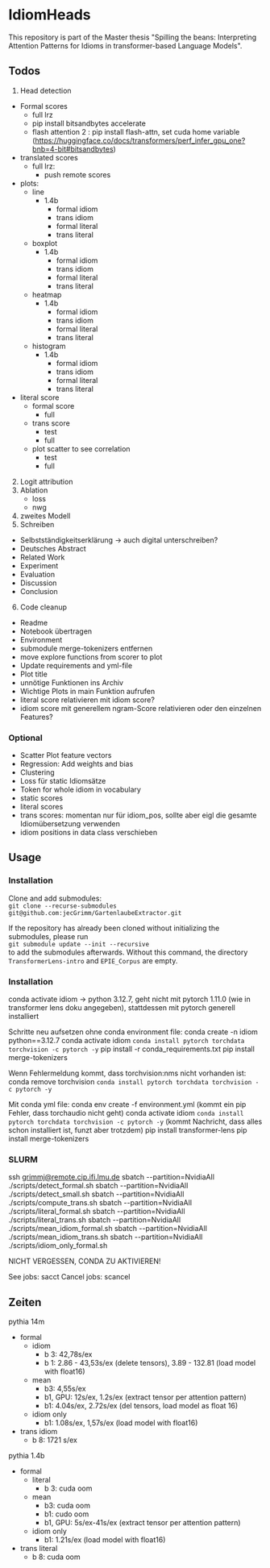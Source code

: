 # IdiomHeads
This repository is part of the Master thesis "Spilling the beans: Interpreting Attention Patterns for Idioms in transformer-based Language Models".

## Todos
1. Head detection
- Formal scores
   - full lrz
    - pip install bitsandbytes accelerate
    - flash attention 2 : pip install flash-attn, set cuda home variable (https://huggingface.co/docs/transformers/perf_infer_gpu_one?bnb=4-bit#bitsandbytes)
- translated scores
    - full lrz: 
        - push remote scores
- plots: 
    - line
        - 1.4b
            - formal idiom
            - trans idiom
            - formal literal
            - trans literal
    - boxplot
        - 1.4b
            - formal idiom
            - trans idiom
            - formal literal
            - trans literal
    - heatmap
        - 1.4b
            - formal idiom
            - trans idiom
            - formal literal
            - trans literal
    - histogram
        - 1.4b
            - formal idiom
            - trans idiom
            - formal literal
            - trans literal
- literal score
    - formal score
        - full
    - trans score
        - test 
        - full
    - plot scatter to see correlation
        - test
        - full
2. Logit attribution
3. Ablation
    - loss
    - nwg
4. zweites Modell
5. Schreiben
- Selbstständigkeitserklärung -> auch digital unterschreiben?
- Deutsches Abstract
- Related Work
- Experiment
- Evaluation
- Discussion
- Conclusion
6. Code cleanup
- Readme
- Notebook übertragen
- Environment
- submodule merge-tokenizers entfernen
- move explore functions from scorer to plot 
- Update requirements and yml-file
- Plot title
- unnötige Funktionen ins Archiv
- Wichtige Plots in main Funktion aufrufen
- literal score relativieren mit idiom score?
- idiom score mit generellem ngram-Score relativieren oder den einzelnen Features?

### Optional
- Scatter Plot feature vectors
- Regression: Add weights and bias
- Clustering
- Loss für static Idiomsätze
- Token for whole idiom in vocabulary
- static scores
- literal scores
- trans scores: momentan nur für idiom_pos, sollte aber eigl die gesamte Idiomübersetzung verwenden
- idiom positions in data class verschieben


## Usage
### Installation
Clone and add submodules:<br> 
`git clone --recurse-submodules git@github.com:jecGrimm/GartenlaubeExtractor.git`

If the repository has already been cloned without initializing the submodules, please run <br>
`git submodule update --init --recursive` <br>
to add the submodules afterwards. Without this command, the directory `TransformerLens-intro` and `EPIE_Corpus` are empty.

### Installation
conda activate idiom -> python 3.12.7, geht nicht mit pytorch 1.11.0 (wie in transformer lens doku angegeben), stattdessen mit pytorch generell installiert

Schritte neu aufsetzen ohne conda environment file:
conda create -n idiom python==3.12.7
conda activate idiom
`conda install pytorch torchdata torchvision -c pytorch -y`
pip install -r conda_requirements.txt
pip install merge-tokenizers

Wenn Fehlermeldung kommt, dass torchvision:nms nicht vorhanden ist: 
conda remove torchvision
`conda install pytorch torchdata torchvision -c pytorch -y`

Mit conda yml file: 
conda env create -f environment.yml (kommt ein pip Fehler, dass torchaudio nicht geht)
conda activate idiom
`conda install pytorch torchdata torchvision -c pytorch -y` (kommt Nachricht, dass alles schon installiert ist, funzt aber trotzdem)
pip install transformer-lens
pip install merge-tokenizers

### SLURM
ssh grimmj@remote.cip.ifi.lmu.de
sbatch --partition=NvidiaAll ./scripts/detect_formal.sh
sbatch --partition=NvidiaAll ./scripts/detect_small.sh
sbatch --partition=NvidiaAll ./scripts/compute_trans.sh
sbatch --partition=NvidiaAll ./scripts/literal_formal.sh
sbatch --partition=NvidiaAll ./scripts/literal_trans.sh
sbatch --partition=NvidiaAll ./scripts/mean_idiom_formal.sh
sbatch --partition=NvidiaAll ./scripts/mean_idiom_trans.sh
sbatch --partition=NvidiaAll ./scripts/idiom_only_formal.sh

NICHT VERGESSEN, CONDA ZU AKTIVIEREN!

See jobs: sacct
Cancel jobs: scancel <jobnumber>

## Zeiten
pythia 14m 
- formal 
    - idiom 
        - b 3: 42,78s/ex
        - b 1: 2.86 - 43,53s/ex (delete tensors), 3.89 - 132.81 (load model with float16)
    - mean
        - b3: 4,55s/ex
        - b1, GPU: 12s/ex, 1.2s/ex (extract tensor per attention pattern)
        - b1: 4.04s/ex, 2.72s/ex (del tensors, load model as float 16)
    - idiom only
        - b1: 1.08s/ex, 1,57s/ex (load model with float16)
- trans idiom
    - b 8: 1721 s/ex

pythia 1.4b
- formal 
    - literal
        - b 3: cuda oom 
    - mean
        - b3: cuda oom
        - b1: cudo oom
        - b1, GPU: 5s/ex-41s/ex (extract tensor per attention pattern)
    - idiom only
        - b1: 1.21s/ex (load model with float16)
- trans literal
    - b 8: cuda oom

